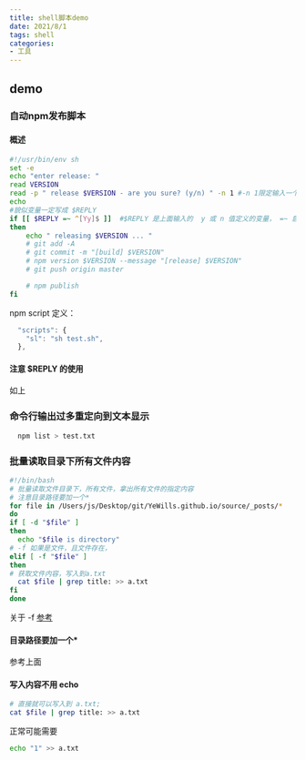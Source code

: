 ```yaml
---
title: shell脚本demo
date: 2021/8/1
tags: shell
categories: 
- 工具
---
```



## demo
### 自动npm发布脚本
#### 概述
```sh
#!/usr/bin/env sh
set -e
echo "enter release: "
read VERSION
read -p " release $VERSION - are you sure? (y/n) " -n 1 #-n 1限定输入一个字符
echo 
#貌似变量一定写成 $REPLY
if [[ $REPLY =~ ^[Yy]$ ]]  #$REPLY 是上面输入的  y 或 n 值定义的变量， =~ 启用正则匹配
then
    echo " releasing $VERSION ... "
    # git add -A
    # git commit -m "[build] $VERSION"
    # npm version $VERSION --message "[release] $VERSION"
    # git push origin master

    # npm publish
fi
```
npm script 定义：

```js
  "scripts": {
    "sl": "sh test.sh",
  },
```

#### 注意 $REPLY 的使用
如上

### 命令行输出过多重定向到文本显示

```s
  npm list > test.txt
```

### 批量读取目录下所有文件内容
```sh
#!/bin/bash
# 批量读取文件目录下，所有文件，拿出所有文件的指定内容
# 注意目录路径要加一个*
for file in /Users/js/Desktop/git/YeWills.github.io/source/_posts/*
do
if [ -d "$file" ]
then 
  echo "$file is directory"
# -f 如果是文件，且文件存在，
elif [ -f "$file" ]
then
# 获取文件内容，写入到a.txt
  cat $file | grep title: >> a.txt
fi
done

```

关于 -f  [参考](https://blog.csdn.net/weixin_43025071/article/details/122337013)

#### 目录路径要加一个*
参考上面

#### 写入内容不用 echo
```sh
# 直接就可以写入到 a.txt;
cat $file | grep title: >> a.txt
```

正常可能需要 
```sh
echo "1" >> a.txt
```